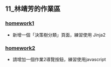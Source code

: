 ## 11_林靖芳的作業區
### [homework1](./homework1)
- 新增一個「決策樹分類」頁面，練習使用 Jinja2

### [homework2](./homework2)
- 請增加一個作業2導覽按鈕，練習使用javascript